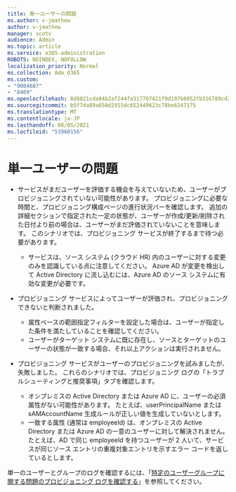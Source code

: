 ```yaml
---
title: 単一ユーザーの問題
ms.author: v-jmathew
author: v-jmathew
manager: scotv
audience: Admin
ms.topic: article
ms.service: o365-administration
ROBOTS: NOINDEX, NOFOLLOW
localization_priority: Normal
ms.collection: Adm_O365
ms.custom:
- "9004687"
- "8469"
ms.openlocfilehash: 8d8821cda94b2af244fa317707421f9d197b6052fb316789cd286ea8b4adf19e
ms.sourcegitcommit: b5f7da89a650d2915dc652449623c78be6247175
ms.translationtype: MT
ms.contentlocale: ja-JP
ms.lasthandoff: 08/05/2021
ms.locfileid: "53960156"
---
```

# <a name="problem-with-single-user"></a>単一ユーザーの問題

- サービスがまだユーザーを評価する機会を与えていないため、ユーザーがプロビジョニングされていない可能性があります。 プロビジョニングに必要な時間と、プロビジョニング構成ページの進行状況バーを確認します。 追加の詳細セクションで指定された一定の状態が、ユーザーが作成/更新/削除された日付より前の場合は、ユーザーがまだ評価されていないことを意味します。 このシナリオでは、プロビジョニング サービスが終了するまで待つ必要があります。

  - サービスは、ソース システム (クラウド HR) 内のユーザーに対する変更のみを認識している点に注意してください。 Azure AD が変更を検出して Active Directory に流し込むには、Azure AD のソース システムに有効な変更が必要です。
- プロビジョニング サービスによってユーザーが評価され、プロビジョニングできないと判断されました。
  - 属性ベースの範囲指定フィルターを設定した場合は、ユーザーが指定した条件を満たしていることを確認してください。
  - ユーザーがターゲット システムに既に存在し、ソースとターゲットのユーザーの状態が一致する場合、それ以上アクションは実行されません。
- プロビジョニング サービスがユーザーのプロビジョニングを試みましたが、失敗しました。 これらのシナリオでは、プロビジョニング ログの「トラブルシューティングと推奨事項」タブを確認します。
  - オンプレミスの Active Directory または Azure AD に、ユーザーの必須属性がない可能性があります。 たとえば、userPrincipalName または sAMAccountName 生成ルールが正しい値を生成していないとします。
  - 一致する属性 (通常は employeeId) は、オンプレミスの Active Directory または Azure AD の一意のユーザーに対して解決されません。 たとえば、AD で同じ employeeId を持つユーザーが 2 人いて、サービスが同じソース エントリの重複対象エントリを示すエラー コードを返しているとします。

単一のユーザーとグループのログを確認するには、「[特定のユーザーグループに関する問題のプロビジョニング ログを確認する](https://docs.microsoft.com/azure/active-directory/reports-monitoring/concept-provisioning-logs)」を参照してください。
